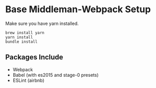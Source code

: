 # Base Middleman-Webpack Setup

Make sure you have yarn installed.
```
brew install yarn
yarn install
bundle install
```

## Packages Include
- Webpack
- Babel (with es2015 and stage-0 presets)
- ESLint (airbnb)

